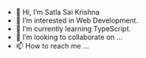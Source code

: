 - 👋 Hi, I’m Satla Sai Krishna
- 👀 I’m interested in Web Development.
- 🌱 I’m currently learning TypeScript.
- 💞️ I’m looking to collaborate on ...
- 📫 How to reach me ...

<!---
sskrishna06/sskrishna06 is a ✨ special ✨ repository because its `README.md` (this file) appears on your GitHub profile.
You can click the Preview link to take a look at your changes.
--->
